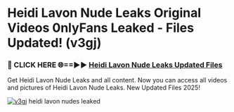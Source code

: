 # Heidi Lavon Nude Leaks Original Videos 0nlyFans Leaked - Files Updated! (v3gj)

<h3>🔴 CLICK HERE 🌐==►► <a href="https://tinyurl.com/4mcuefdz" rel="nofollow">Heidi Lavon Nude Leaks Updated Files</a></h3>

Get Heidi Lavon Nude Leaks and all content. Now you can access all videos and pictures of Heidi Lavon Nude Leaks. New Updated Files 2025!

[![v3gj](https://i.imgur.com/StAQSOY.gif)](https://tinyurl.com/4mcuefdz)
heidi lavon nudes leaked